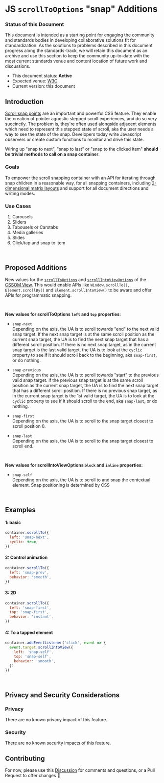 # JS `scrollToOptions` "snap" Additions

### Status of this Document
This document is intended as a starting point for engaging the community and standards bodies in developing collaborative solutions fit for standardization. As the solutions to
problems described in this document progress along the standards-track, we will retain this document as an archive and use this section to keep the community up-to-date with the
most current standards venue and content location of future work and discussions.
* This document status: **Active**
* Expected venue: [W3C](https://www.w3.org)
* Current version: this document

## Introduction

[Scroll snap points](https://www.w3.org/TR/css-scroll-snap-1/) are an important and powerful CSS feature. They enable the creation of pointer agnostic stepped scroll experiences, and do so very succinctly. The problem is, they're often used alongside adjacent elements which need to represent this stepped state of scroll, aka the user needs a way to see the state of the snap. Developers today write Javascript observers or create custom functions to monitor and drive this state. 

Wiring up "snap to next", "snap to last" or "snap to the clicked item" **should be trivial methods to call on a snap container**.

### Goals

To empower the scroll snapping container with an API for iterating through snap children in a reasonable way, for all snapping containers, including [2-dimensional matrix layouts](https://codepen.io/argyleink/pen/MWWpOmz) and support for all document directions and writing modes. 

### Use Cases

1. Carousels
2. Sliders
3. Tabousels or Carotabs
4. Media galleries
5. Slides
6. Click/tap and snap to item

<br>

## Proposed Additions
New values for the [`scrollToOptions`](https://developer.mozilla.org/en-US/docs/Web/API/ScrollToOptions) and [`scrollIntoViewOptions`](https://developer.mozilla.org/en-US/docs/Web/API/Element/scrollIntoView) of the [CSSOM View](https://drafts.csswg.org/cssom-view/#dictdef-scrolltooptions). This would enable APIs like `Window.scrollTo()`, `Element.scrollBy()` and `Element.scrollIntoView()` to be aware and offer APIs for programmatic snapping. 

<br>

**New values for scrollToOptions `left` and `top` properties:**
- `snap-next`  
Depending on the axis, the UA is to scroll towards "end" to the next valid snap target. If the next snap target is at the same scroll position as the current snap target, the UA is to find the next snap target that has a different scroll position. If there is no next snap target, as in the current snap target is the last valid target, the UA is to look at the `cyclic` property to see if it should scroll back to the beginning, aka `snap-first`, or do nothing. 

- `snap-previous`  
Depending on the axis, the UA is to scroll towards "start" to the previous valid snap target. If the previous snap target is at the same scroll position as the current snap target, the UA is to find the next snap target that has a different scroll position. If there is no previous snap target, as in the current snap target is the 1st valid target, the UA is to look at the `cyclic` property to see if it should scroll to the end, aka `snap-last`, or do nothing. 

- `snap-first`  
Depending on the axis, the UA is to scroll to the snap target closest to scroll position 0. 

- `snap-last`  
Depending on the axis, the UA is to scroll to the snap target closest to scroll end. 

<br>

**New values for scrollIntoViewOptions `block` and `inline` properties:**
- `snap-self`  
Depending on the axis, the UA is to scroll to and snap the contextual element. Snap positioning is determined by CSS

<br>

## Examples

#### 1: basic
```js
container.scrollTo({
  left: 'snap-next',
  cyclic: true,
})
```

#### 2: Control animation
```js
container.scrollTo({
  left: 'snap-prev',
  behavior: 'smooth',
})
```

#### 3: 2D
```js
container.scrollTo({
  left: 'snap-first',
  top: 'snap-first',
  behavior: 'instant',
})
```

#### 4: To a tapped element
```js
container.addEventListener('click', event => {
  event.target.scrollIntoView({
    left: 'snap-self',
    top: 'snap-self',
    behavior: 'smooth',
  })
})
```

<br>

## Privacy and Security Considerations

### Privacy

There are no known privacy impact of this feature.

### Security

There are no known security impacts of this feature.

## Contributing
For now, please use this [Discussion](https://github.com/argyleink/ScrollSnapExplainers/discussions/13) for comments and questions, or a Pull Request to offer changes 🙏
